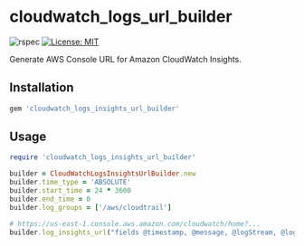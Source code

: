 # cloudwatch_logs_url_builder

![rspec](https://github.com/naomichi-y/cloudwatch_logs_insights_url_builder/actions/workflows/rspec.yml/badge.svg)
[![License: MIT](https://img.shields.io/badge/License-MIT-yellow.svg)](https://opensource.org/licenses/MIT)

Generate AWS Console URL for Amazon CloudWatch Insights.

## Installation

```ruby
gem 'cloudwatch_logs_insights_url_builder'
```

## Usage

```ruby
require 'cloudwatch_logs_insights_url_builder'

builder = CloudWatchLogsInsightsUrlBuilder.new
builder.time_type = 'ABSOLUTE'
builder.start_time = 24 * 3600
builder.end_time = 0
builder.log_groups = ['/aws/cloudtrail']

# https://us-east-1.console.aws.amazon.com/cloudwatch/home?...
builder.log_insights_url("fields @timestamp, @message, @logStream, @log\n| sort @timestamp desc\n| limit 2")
```

